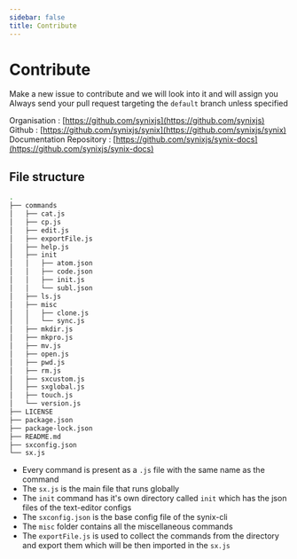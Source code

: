```yaml
---
sidebar: false
title: Contribute
---
```


# Contribute

Make a new issue to contribute and we will look into it and will assign you   
Always send your pull request targeting the `default` branch unless specified   


Organisation : [https://github.com/synixjs](https://github.com/synixjs)   
Github : [https://github.com/synixjs/synix](https://github.com/synixjs/synix)   
Documentation Repository : [https://github.com/synixjs/synix-docs](https://github.com/synixjs/synix-docs)   

## File structure

```bash
.
├── commands
│   ├── cat.js
│   ├── cp.js
│   ├── edit.js
│   ├── exportFile.js
│   ├── help.js
│   ├── init
│   │   ├── atom.json
│   │   ├── code.json
│   │   ├── init.js
│   │   └── subl.json
│   ├── ls.js
│   ├── misc
│   │   ├── clone.js
│   │   └── sync.js
│   ├── mkdir.js
│   ├── mkpro.js
│   ├── mv.js
│   ├── open.js
│   ├── pwd.js
│   ├── rm.js
│   ├── sxcustom.js
│   ├── sxglobal.js
│   ├── touch.js
│   └── version.js
├── LICENSE
├── package.json
├── package-lock.json
├── README.md
├── sxconfig.json
└── sx.js
```
 - Every command is present as a `.js` file with the same name as the command   
 - The `sx.js` is the main file that runs globally   
 - The `init` command has it's own directory called `init` which has the json files of the text-editor configs   
 - The `sxconfig.json` is the base config file of the synix-cli   
 - The `misc` folder contains all the miscellaneous commands   
 - The `exportFile.js` is used to collect the commands from the directory and export them which will be then imported in the `sx.js`   
